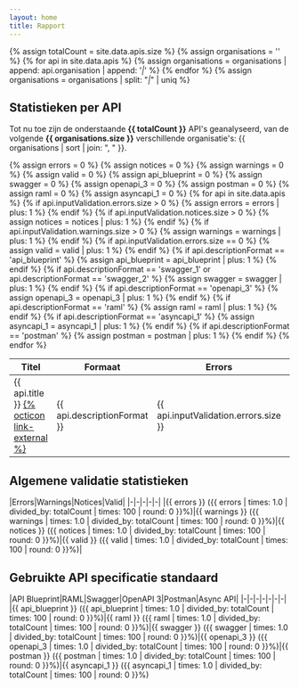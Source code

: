 ```yaml
---
layout: home
title: Rapport
---
```


{% assign totalCount = site.data.apis.size %}
{% assign organisations = '' %}
{% for api in site.data.apis %}
  {% assign organisations = organisations | append: api.organisation | append: '_|_' %}
{% endfor %}
{% assign organisations = organisations | split: "_|_" | uniq %}

## Statistieken per API

Tot nu toe zijn de onderstaande **{{ totalCount }}** API's geanalyseerd, van de volgende **{{ organisations.size }}** verschillende organisatie's: 
{{ organisations | sort | join: ", " }}.

<table>
  <thead>
    <tr>
      <th>Titel</th>
      <th>Formaat</th>
      <th>Errors</th>
      <th>Warnings</th>
      <th>Notices</th>
      <th>OASv3</th>
    </tr>
  </thead>
  <tbody>
    {% assign errors = 0 %}
    {% assign notices = 0 %}
    {% assign warnings = 0 %}
    {% assign valid = 0 %}
    {% assign api_blueprint = 0 %}
    {% assign swagger = 0 %}
    {% assign openapi_3 = 0 %}
    {% assign postman = 0 %}
    {% assign raml = 0 %}
    {% assign asyncapi_1 = 0 %}
    {% for api in site.data.apis %}
    {% if api.inputValidation.errors.size > 0 %}
      {% assign errors = errors | plus: 1 %}
    {% endif %}
    {% if api.inputValidation.notices.size > 0 %}
      {% assign notices = notices | plus: 1 %}
    {% endif %}
    {% if api.inputValidation.warnings.size > 0 %}
      {% assign warnings = warnings | plus: 1 %}
    {% endif %}
    {% if api.inputValidation.errors.size == 0 %}
      {% assign valid = valid | plus: 1 %}
    {% endif %}
    {% if api.descriptionFormat == 'api_blueprint' %}
      {% assign api_blueprint = api_blueprint | plus: 1 %}
    {% endif %}
    {% if api.descriptionFormat == 'swagger_1' or api.descriptionFormat == 'swagger_2' %}
      {% assign swagger = swagger | plus: 1 %}
    {% endif %}
    {% if api.descriptionFormat == 'openapi_3' %}
      {% assign openapi_3 = openapi_3 | plus: 1 %}
    {% endif %}
    {% if api.descriptionFormat == 'raml' %}
      {% assign raml = raml | plus: 1 %}
    {% endif %}
    {% if api.descriptionFormat == 'asyncapi_1' %}
      {% assign asyncapi_1 = asyncapi_1 | plus: 1 %}
    {% endif %}
    {% if api.descriptionFormat == 'postman' %}
      {% assign postman = postman | plus: 1 %}
    {% endif %}
    <tr>
      <td>{{ api.title }} <a href="{{ api._links.self.href }}">{% octicon link-external %}</a></td>
      <td>{{ api.descriptionFormat }}</td>
      <td>{{ api.inputValidation.errors.size }}</td>
      <td>{{ api.inputValidation.warnings.size }}</td>
      <td>{{ api.inputValidation.notices.size }}</td>
      <td>{% if api._links.openapiYaml %}<a href="{{ api._links.openapiYaml.href }}">YAML</a> - <a href="{{ api._links.openapiJson.href }}">JSON</a>{% endif %}</td>
    </tr>
    {% endfor %}
  </tbody>
</table>

## Algemene validatie statistieken

|Errors|Warnings|Notices|Valid|
|-|-|-|-|-|
|{{ errors }} ({{ errors | times: 1.0 | divided_by: totalCount | times: 100 | round: 0 }}%)|{{ warnings }} ({{ warnings | times: 1.0 | divided_by: totalCount | times: 100 | round: 0 }}%)|{{ notices }} ({{ notices | times: 1.0 | divided_by: totalCount | times: 100 | round: 0 }}%)|{{ valid }} ({{ valid | times: 1.0 | divided_by: totalCount | times: 100 | round: 0 }}%)|

## Gebruikte API specificatie standaard

|API Blueprint|RAML|Swagger|OpenAPI 3|Postman|Async API|
|-|-|-|-|-|-|-|
|{{ api_blueprint }} ({{ api_blueprint | times: 1.0 | divided_by: totalCount | times: 100 | round: 0 }}%)|{{ raml }} ({{ raml | times: 1.0 | divided_by: totalCount | times: 100 | round: 0 }}%)|{{ swagger }} ({{ swagger | times: 1.0 | divided_by: totalCount | times: 100 | round: 0 }}%)|{{ openapi_3 }} ({{ openapi_3 | times: 1.0 | divided_by: totalCount | times: 100 | round: 0 }}%)|{{ postman }} ({{ postman | times: 1.0 | divided_by: totalCount | times: 100 | round: 0 }}%)|{{ asyncapi_1 }} ({{ asyncapi_1 | times: 1.0 | divided_by: totalCount | times: 100 | round: 0 }}%)